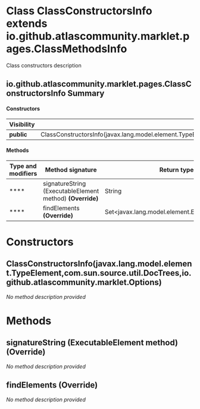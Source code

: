 Class ClassConstructorsInfo extends io.github.atlascommunity.marklet.pages.ClassMethodsInfo
===========================================================================================
Class constructors description

io.github.atlascommunity.marklet.pages.ClassConstructorsInfo Summary
-------
#### Constructors
| Visibility | Signature                                                                                                                         |
| ---------- | --------------------------------------------------------------------------------------------------------------------------------- |
| **public** | ClassConstructorsInfo(javax.lang.model.element.TypeElement,com.sun.source.util.DocTrees,io.github.atlascommunity.marklet.Options) |
#### Methods
| Type and modifiers | Method signature                                          | Return type                                     |
| ------------------ | --------------------------------------------------------- | ----------------------------------------------- |
| ****               | signatureString (ExecutableElement method) **(Override)** | String                                          |
| ****               | findElements  **(Override)**                              | Set<javax.lang.model.element.ExecutableElement> |

Constructors
============
ClassConstructorsInfo(javax.lang.model.element.TypeElement,com.sun.source.util.DocTrees,io.github.atlascommunity.marklet.Options)
---------------------------------------------------------------------------------------------------------------------------------
*No method description provided*



Methods
=======
signatureString (ExecutableElement method) **(Override)**
---------------------------------------------------------
*No method description provided*


findElements  **(Override)**
----------------------------
*No method description provided*



